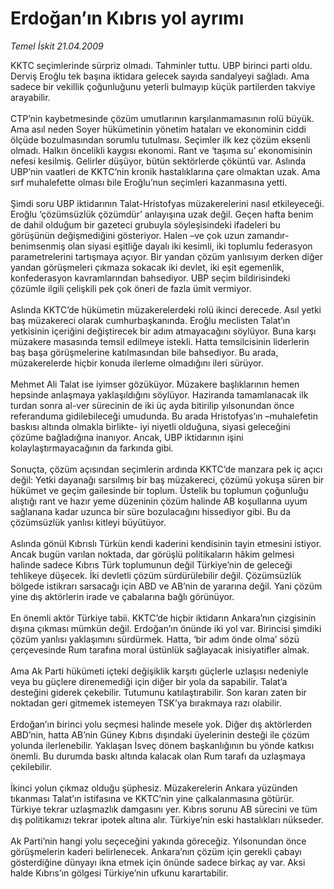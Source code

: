 # Erdoğan’ın Kıbrıs yol ayrımı

*Temel İskit 21.04.2009*

<div class="taraf_structure_2col_1zq">
<div class="margen_n">



 <p>KKTC seçimlerinde sürpriz olmadı. Tahminler tuttu. UBP birinci parti oldu. Derviş Eroğlu tek başına iktidara gelecek sayıda sandalyeyi sağladı. Ama sadece bir vekillik çoğunluğunu yeterli bulmayıp küçük partilerden takviye arayabilir. <br/><br/>CTP’nin kaybetmesinde çözüm umutlarının karşılanmamasının rolü büyük. Ama asıl neden Soyer hükümetinin yönetim hataları ve ekonominin ciddi ölçüde bozulmasından sorumlu tutulması. Seçimler ilk kez çözüm eksenli olmadı. Halkın öncelikli kaygısı ekonomi. Rant ve ‘taşıma su’ ekonomisinin nefesi kesilmiş. Gelirler düşüyor, bütün sektörlerde çöküntü var. Aslında UBP’nin vaatleri de KKTC’nin kronik hastalıklarına çare olmaktan uzak. Ama sırf muhalefette olması bile Eroğlu’nun seçimleri kazanmasına yetti. <br/><br/>Şimdi soru UBP iktidarının Talat-Hristofyas müzakerelerini nasıl etkileyeceği. Eroğlu ‘çözümsüzlük çözümdür’ anlayışına uzak değil. Geçen hafta benim de dahil olduğum bir gazeteci grubuyla söyleşisindeki ifadeleri bu görüşünün değişmediğini gösteriyor. Halen –ve çok uzun zamandır- benimsenmiş olan siyasi eşitliğe dayalı iki kesimli, iki toplumlu federasyon parametrelerini tartışmaya açıyor. Bir yandan çözüm yanlısıyım derken diğer yandan görüşmeleri çıkmaza sokacak iki devlet, iki eşit egemenlik, konfederasyon kavramlarından bahsediyor. UBP seçim bildirisindeki çözümle ilgili çelişkili pek çok öneri de fazla ümit vermiyor. <br/><br/>Aslında KKTC’de hükümetin müzakerelerdeki rolü ikinci derecede. Asıl yetki baş müzakereci olarak cumhurbaşkanında. Eroğlu meclisten Talat’ın yetkisinin içeriğini değiştirecek bir adım atmayacağını söylüyor. Buna karşı müzakere masasında temsil edilmeye istekli. Hatta temsilcisinin liderlerin baş başa görüşmelerine katılmasından bile bahsediyor. Bu arada, müzakerelerde hiçbir konuda ilerleme olmadığını ileri sürüyor. <br/><br/>Mehmet Ali Talat ise iyimser gözüküyor. Müzakere başlıklarının hemen hepsinde anlaşmaya yaklaşıldığını söylüyor. Haziranda tamamlanacak ilk turdan sonra al-ver sürecinin de iki üç ayda bitirilip yılsonundan önce referanduma gidilebileceği umudunda. Bu arada Hristofyas’ın –muhalefetin baskısı altında olmakla birlikte- iyi niyetli olduğuna, siyasi geleceğini çözüme bağladığına inanıyor. Ancak, UBP iktidarının işini kolaylaştırmayacağının da farkında gibi. <br/><br/>Sonuçta, çözüm açısından seçimlerin ardında KKTC’de manzara pek iç açıcı değil: Yetki dayanağı sarsılmış bir baş müzakereci, çözümü yokuşa süren bir hükümet ve geçim gailesinde bir toplum. Üstelik bu toplumun çoğunluğu alıştığı rant ve hazır yeme düzeninin çözüm halinde AB koşullarına uyum sağlanana kadar uzunca bir süre bozulacağını hissediyor gibi. Bu da çözümsüzlük yanlısı kitleyi büyütüyor. <br/><br/>Aslında gönül Kıbrıslı Türkün kendi kaderini kendisinin tayin etmesini istiyor. Ancak bugün varılan noktada, dar görüşlü politikaların hâkim gelmesi halinde sadece Kıbrıs Türk toplumunun değil Türkiye’nin de geleceği tehlikeye düşecek. İki devletli çözüm sürdürülebilir değil. Çözümsüzlük bölgede istikrarı sarsacağı için ABD ve AB’nin de yararına değil. Yani çözüm yine dış aktörlerin irade ve çabalarına bağlı görünüyor. <br/><br/>En önemli aktör Türkiye tabii. KKTC’de hiçbir iktidarın Ankara’nın çizgisinin dışına çıkması mümkün değil. Erdoğan’ın önünde iki yol var. Birincisi şimdiki çözüm yanlısı yaklaşımını sürdürmek. Hatta, ‘bir adım önde olma’ sözü çerçevesinde Rum tarafına moral üstünlük sağlayacak inisiyatifler almak. <br/><br/>Ama Ak Parti hükümeti içteki değişiklik karşıtı güçlerle uzlaşısı nedeniyle veya bu güçlere direnemediği için diğer bir yola da sapabilir. Talat’a desteğini giderek çekebilir. Tutumunu katılaştırabilir. Son kararı zaten bir noktadan geri gitmemek istemeyen TSK’ya bırakmaya razı olabilir. <br/><br/>Erdoğan’ın birinci yolu seçmesi halinde mesele yok. Diğer dış aktörlerden ABD’nin, hatta AB’nin Güney Kıbrıs dışındaki üyelerinin desteği ile çözüm yolunda ilerlenebilir. Yaklaşan İsveç dönem başkanlığının bu yönde katkısı önemli. Bu durumda baskı altında kalacak olan Rum tarafı da uzlaşmaya çekilebilir. <br/><br/>İkinci yolun çıkmaz olduğu şüphesiz. Müzakerelerin Ankara yüzünden tıkanması Talat’ın istifasına ve KKTC’nin yine çalkalanmasına götürür. Türkiye tekrar uzlaşmazlık damgasını yer. Kıbrıs sorunu AB sürecini ve tüm dış politikamızı tekrar ipotek altına alır. Türkiye’nin eski hastalıkları nükseder. <br/><br/>Ak Parti’nin hangi yolu seçeceğini yakında göreceğiz. Yılsonundan önce görüşmelerin kaderi belirlenecek. Ankara’nın çözüm için gerekli çabayı gösterdiğine dünyayı ikna etmek için önünde sadece birkaç ay var. Aksi halde Kıbrıs’ın gölgesi Türkiye’nin ufkunu karartabilir.</p>

<br/>


<div id="taraf_not">
</div>

</div>


</div>
